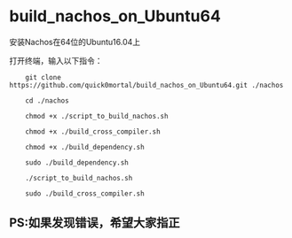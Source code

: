 # build_nachos_on_Ubuntu64
安装Nachos在64位的Ubuntu16.04上

打开终端，输入以下指令：
		
		git clone https://github.com/quick0mortal/build_nachos_on_Ubuntu64.git ./nachos

		cd ./nachos

		chmod +x ./script_to_build_nachos.sh 

		chmod +x ./build_cross_compiler.sh

		chmod +x ./build_dependency.sh

		sudo ./build_dependency.sh

		./script_to_build_nachos.sh

		sudo ./build_cross_compiler.sh

## PS:如果发现错误，希望大家指正
